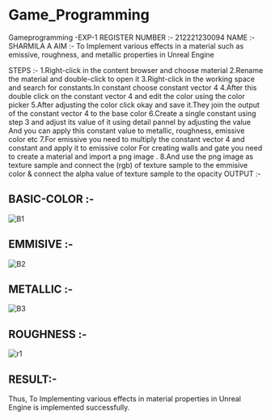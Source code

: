 # Game_Programming
Gameprogramming -EXP-1
REGISTER NUMBER :- 212221230094
NAME :- SHARMILA A
AIM :-
To Implement various effects in a material such as emissive, roughness, and metallic properties in Unreal Engine

STEPS :-
1.Right-click in the content browser and choose material
2.Rename the material and double-click to open it
3.Right-click in the working space and search for constants.In constant choose constant vector 4
4.After this double click on the constant vector 4 and edit the color using the color picker
5.After adjusting the color click okay and save it.They join the output of the constant vector 4 to the base color
6.Create a single constant using step 3 and adjust its value of it using detail pannel by adjusting the value And you can apply this constant value to metallic, roughness, emissive color etc
7.For emissive you need to multiply the constant vector 4 and constant and apply it to emissive color For creating walls and gate you need to create a material and import a png image .
8.And use the png image as texture sample and connect the (rgb) of texture sample to the emmisive color & connect the alpha value of texture sample to the opacity
OUTPUT :-
## BASIC-COLOR :-
![B1](https://github.com/Sharmilasha/Game_Programming/assets/94506182/f9cf9a64-eebb-4cf1-af80-d11d9305415b)
## EMMISIVE :-
![B2](https://github.com/Sharmilasha/Game_Programming/assets/94506182/451fdbdf-48fa-4aef-af2c-601fd33f9b8f)
## METALLIC :-
![B3](https://github.com/Sharmilasha/Game_Programming/assets/94506182/bbe06a0d-3a94-4514-bd76-0ed9c237394a)
## ROUGHNESS :-
![r1](https://github.com/Sharmilasha/Game_Programming/assets/94506182/ab5c9343-2047-47d0-bba0-b4225fd12c85)
## RESULT:-
Thus, To Implementing various effects in material properties in Unreal Engine is implemented successfully.
